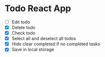# Todo React App

- [ ] Edit todo
- [x] Delete todo
- [x] Check todo
- [x] Select all and deselect all todos
- [x] Hide clear completed if no completed tasks
- [x] Save in local storage
